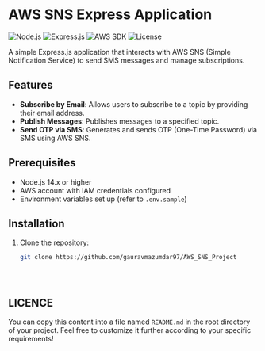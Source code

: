 # AWS SNS Express Application

![Node.js](https://img.shields.io/badge/Node.js-14.x-green)
![Express.js](https://img.shields.io/badge/Express.js-4.x-orange)
![AWS SDK](https://img.shields.io/badge/AWS%20SDK-2.x-blue)
![License](https://img.shields.io/badge/License-MIT-lightgrey)

A simple Express.js application that interacts with AWS SNS (Simple Notification Service) to send SMS messages and manage subscriptions.

## Features

- **Subscribe by Email**: Allows users to subscribe to a topic by providing their email address.
- **Publish Messages**: Publishes messages to a specified topic.
- **Send OTP via SMS**: Generates and sends OTP (One-Time Password) via SMS using AWS SNS.

## Prerequisites

- Node.js 14.x or higher
- AWS account with IAM credentials configured
- Environment variables set up (refer to `.env.sample`)

## Installation

1. Clone the repository:

   ```bash
   git clone https://github.com/gauravmazumdar97/AWS_SNS_Project





## LICENCE

You can copy this content into a file named `README.md` in the root directory of your project. Feel free to customize it further according to your specific requirements!
